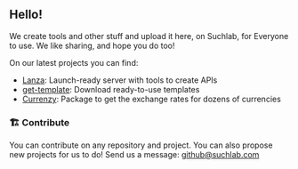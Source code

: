 ## Hello!

We create tools and other stuff and upload it here, on Suchlab, for Everyone to use. We like sharing, and hope you do too!

On our latest projects you can find:
- [Lanza](https://github.com/suchlab/lanza): Launch-ready server with tools to create APIs
- [get-template](https://github.com/suchlab/get-template): Download ready-to-use templates
- [Currenzy](https://github.com/suchlab/currenzy): Package to get the exchange rates for dozens of currencies

### 🏗 Contribute
You can contribute on any repository and project. You can also propose new projects for us to do! Send us a message: github@suchlab.com
